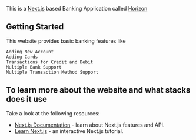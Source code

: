 This is a [Next.js](https://nextjs.org/) based Banking Application called [Horizon]('https://github.com/divyamth/bankingApp')
## Getting Started

This website provides basic banking features like
```
Adding New Account
Adding Cards
Transactions for Credit and Debit
Multiple Bank Support
Multiple Transaction Method Support
```


## To learn more about the website and what stacks does it use
Take a look at the following resources:

- [Next.js Documentation](https://nextjs.org/docs) - learn about Next.js features and API.
- [Learn Next.js](https://nextjs.org/learn) - an interactive Next.js tutorial.
